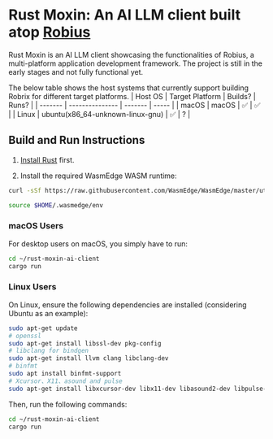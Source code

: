 # Rust Moxin: An AI LLM client built atop [Robius](https://github.com/project-robius)

Rust Moxin is an AI LLM client showcasing the functionalities of Robius, a multi-platform application development framework. The project is still in the early stages and not fully functional yet.

The below table shows the host systems that currently support building Robrix for different target platforms.
| Host OS | Target Platform | Builds? | Runs? |
| ------- | --------------- | ------- | ----- |
| macOS | macOS | ✅ | ✅ |
| Linux | ubuntu(x86_64-unknown-linux-gnu) | ✅ | ? |

## Build and Run Instructions

1. [Install Rust](https://www.rust-lang.org/tools/install) first.

2. Install the required WasmEdge WASM runtime:

```sh
curl -sSf https://raw.githubusercontent.com/WasmEdge/WasmEdge/master/utils/install.sh | bash -s -- --plugins wasi_nn-ggml

source $HOME/.wasmedge/env
```

### macOS Users

For desktop users on macOS, you simply have to run:

```sh
cd ~/rust-moxin-ai-client
cargo run
```

### Linux Users

On Linux, ensure the following dependencies are installed (considering Ubuntu as an example):

```sh
sudo apt-get update
# openssl
sudo apt-get install libssl-dev pkg-config
# libclang for bindgen
sudo apt-get install llvm clang libclang-dev
# binfmt
sudo apt install binfmt-support
# Xcursor、X11、asound and pulse
sudo apt-get install libxcursor-dev libx11-dev libasound2-dev libpulse-dev
```

Then, run the following commands:

```sh
cd ~/rust-moxin-ai-client
cargo run
```